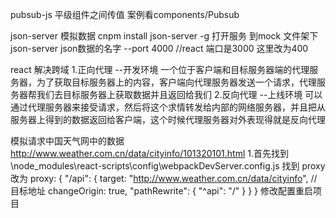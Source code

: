 pubsub-js  平级组件之间传值  案例看components/Pubsub

json-server 模拟数据 cnpm install json-server -g
打开服务  到mock 文件架下 
json-server json数据的名字 --port 4000  //react 端口是3000 这里改为400

react 解决跨域
1.正向代理 --开发环境
    一个位于客户端和目标服务器端的代理服务器，为了获取目标服务器上的内容，客户端向代理服务器发送一个请求，代理服务器帮我们去目标服务器上获取数据并且返回给我们
2.反向代理 --上线环境
    可以通过代理服务器来接受请求，然后将这个求情转发给内部的网络服务器，并且把从服务器上得到的数据返回给客户端，这个时候代理服务器对外表现得就是反向代理
 
 模拟请求中国天气网中的数据 http://www.weather.com.cn/data/cityinfo/101320101.html
    1.首先找到 \node_modules\react-scripts\config\webpackDevServer.config.js
    找到 proxy 改为
    proxy: {
            "/api": {
                target: "http://www.weather.com.cn/data/cityinfo", //目标地址
                changeOrigin: true,
                "pathRewrite": {
                    "^api": "/"
                }
            }
        }
    修改配置重启项目